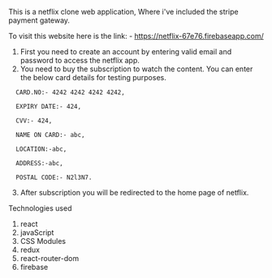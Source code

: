 This is a netflix clone web application, Where i've included the stripe payment gateway.

To visit this website here is the link: - https://netflix-67e76.firebaseapp.com/

1. First you need to create an account by entering valid email and password to access the netflix app.
2. You need to buy the subscription to watch the content. You can enter the below card details for testing purposes.

<!-- THis is test data -->

      CARD.NO:- 4242 4242 4242 4242,

      EXPIRY DATE:- 424,

      CVV:- 424,

      NAME ON CARD:- abc,

      LOCATION:-abc,

      ADDRESS:-abc,

      POSTAL CODE:- N2l3N7.

3. After subscription you will be redirected to the home page of netflix.

Technologies used

1. react
2. javaScript
3. CSS Modules
4. redux
5. react-router-dom
6. firebase
